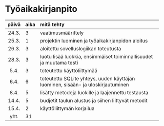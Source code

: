 # Työaikakirjanpito

| päivä | aika | mitä tehty  |
| :----:|:-----| :-----|
| 24.3. | 3    | vaatimusmäärittely |
| 25.3. | 1    | projektin luominen ja työaikakirjanpidon aloitus |
| 26.3. | 3    | aloitettu sovelluslogiikan toteutusta |
| 28.3. | 3    | luotu lisää luokkia, ensimmäiset toiminnallisuudet ja muutama testi |
| 5.4.  | 3    | toteutettu käyttöliittymää |
| 6.4.  | 6    | toteutettu SQLite yhteys, uuden käyttäjän luominen, sisään- ja uloskirjautuminen |
| 8.4.  | 5    | lisätty metodeja luokille ja laajennettu testausta |
| 14.4. | 5    | budjetit taulun alustus ja siihen liittyvät metodit |
| 15.4. | 2    | käyttöliittymän korjailua |
| yht.  | 31   | | 
